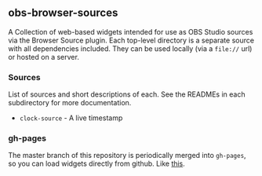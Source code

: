 ## obs-browser-sources

A Collection of web-based widgets intended for use as OBS Studio sources via
the Browser Source plugin.  Each top-level directory is a separate source with
all dependencies included.  They can be used locally (via a `file://` url) or
hosted on a server.

### Sources

List of sources and short descriptions of each. See the READMEs in each
subdirectory for more documentation.

 - `clock-source` - A live timestamp

### gh-pages

The master branch of this repository is periodically merged into `gh-pages`, so
you can load widgets directly from github.  Like
[this](http://thatjpk.github.io/obs-browser-sources/clock-source/index.html).
